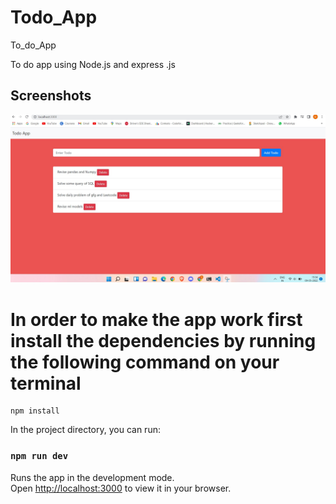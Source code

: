 # Todo_App
To_do_App


To do app using Node.js and express .js
## Screenshots

<p>
    <img src="./SCREEN.jpg" alt="Home Page" />
</p>


# In order to make the app work first install the dependencies by running the following command on your terminal

```
npm install
```




In the project directory, you can run:
### `npm run dev`
Runs the app in the development mode.\
Open [http://localhost:3000](http://localhost:3000) to view it in your browser.

